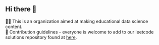 ## Hi there 👋

🙋‍♀️ This is an organization aimed at making educational data science content.  
🌈 Contribution guidelines - everyone is welcome to add to our leetcode solutions repository found at [here](https://github.com/nikhil-ravi/Leetcode-Scraper).

